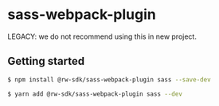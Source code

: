 # sass-webpack-plugin

LEGACY: we do not recommend using this in new project.

## Getting started

```sh
$ npm install @rw-sdk/sass-webpack-plugin sass --save-dev
```

```sh
$ yarn add @rw-sdk/sass-webpack-plugin sass --dev
```
